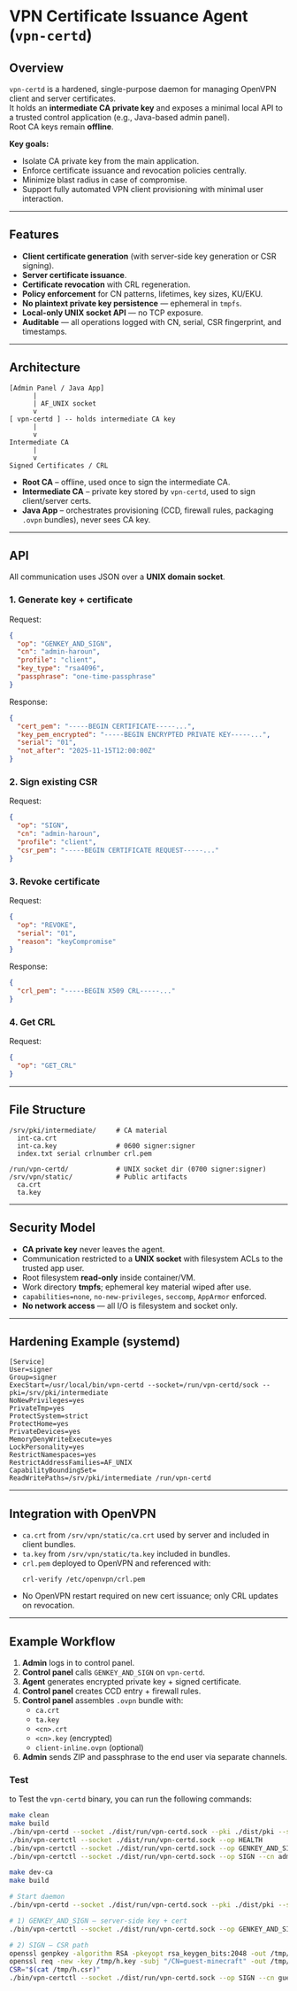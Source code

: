 # VPN Certificate Issuance Agent (`vpn-certd`)

## Overview
`vpn-certd` is a hardened, single-purpose daemon for managing OpenVPN client and server certificates.  
It holds an **intermediate CA private key** and exposes a minimal local API to a trusted control application (e.g., Java-based admin panel).  
Root CA keys remain **offline**.

**Key goals:**
- Isolate CA private key from the main application.
- Enforce certificate issuance and revocation policies centrally.
- Minimize blast radius in case of compromise.
- Support fully automated VPN client provisioning with minimal user interaction.

---

## Features
- **Client certificate generation** (with server-side key generation or CSR signing).
- **Server certificate issuance**.
- **Certificate revocation** with CRL regeneration.
- **Policy enforcement** for CN patterns, lifetimes, key sizes, KU/EKU.
- **No plaintext private key persistence** — ephemeral in `tmpfs`.
- **Local-only UNIX socket API** — no TCP exposure.
- **Auditable** — all operations logged with CN, serial, CSR fingerprint, and timestamps.

---

## Architecture
```
[Admin Panel / Java App]
      |
      | AF_UNIX socket
      v
[ vpn-certd ] -- holds intermediate CA key
      |
      v
Intermediate CA
      |
      v
Signed Certificates / CRL
```

- **Root CA** – offline, used once to sign the intermediate CA.
- **Intermediate CA** – private key stored by `vpn-certd`, used to sign client/server certs.
- **Java App** – orchestrates provisioning (CCD, firewall rules, packaging `.ovpn` bundles), never sees CA key.

---

## API
All communication uses JSON over a **UNIX domain socket**.

### 1. Generate key + certificate
Request:
```json
{
  "op": "GENKEY_AND_SIGN",
  "cn": "admin-haroun",
  "profile": "client",
  "key_type": "rsa4096",
  "passphrase": "one-time-passphrase"
}
```
Response:
```json
{
  "cert_pem": "-----BEGIN CERTIFICATE-----...",
  "key_pem_encrypted": "-----BEGIN ENCRYPTED PRIVATE KEY-----...",
  "serial": "01",
  "not_after": "2025-11-15T12:00:00Z"
}
```

### 2. Sign existing CSR
Request:
```json
{
  "op": "SIGN",
  "cn": "admin-haroun",
  "profile": "client",
  "csr_pem": "-----BEGIN CERTIFICATE REQUEST-----..."
}
```

### 3. Revoke certificate
Request:
```json
{
  "op": "REVOKE",
  "serial": "01",
  "reason": "keyCompromise"
}
```
Response:
```json
{
  "crl_pem": "-----BEGIN X509 CRL-----..."
}
```

### 4. Get CRL
Request:
```json
{
  "op": "GET_CRL"
}
```

---

## File Structure
```
/srv/pki/intermediate/     # CA material
  int-ca.crt
  int-ca.key               # 0600 signer:signer
  index.txt serial crlnumber crl.pem

/run/vpn-certd/            # UNIX socket dir (0700 signer:signer)
/srv/vpn/static/           # Public artifacts
  ca.crt
  ta.key
```

---

## Security Model
- **CA private key** never leaves the agent.
- Communication restricted to a **UNIX socket** with filesystem ACLs to the trusted app user.
- Root filesystem **read-only** inside container/VM.
- Work directory **tmpfs**; ephemeral key material wiped after use.
- `capabilities=none`, `no-new-privileges`, `seccomp`, `AppArmor` enforced.
- **No network access** — all I/O is filesystem and socket only.

---

## Hardening Example (systemd)
```
[Service]
User=signer
Group=signer
ExecStart=/usr/local/bin/vpn-certd --socket=/run/vpn-certd/sock --pki=/srv/pki/intermediate
NoNewPrivileges=yes
PrivateTmp=yes
ProtectSystem=strict
ProtectHome=yes
PrivateDevices=yes
MemoryDenyWriteExecute=yes
LockPersonality=yes
RestrictNamespaces=yes
RestrictAddressFamilies=AF_UNIX
CapabilityBoundingSet=
ReadWritePaths=/srv/pki/intermediate /run/vpn-certd
```

---

## Integration with OpenVPN
- `ca.crt` from `/srv/vpn/static/ca.crt` used by server and included in client bundles.
- `ta.key` from `/srv/vpn/static/ta.key` included in bundles.
- `crl.pem` deployed to OpenVPN and referenced with:
  ```
  crl-verify /etc/openvpn/crl.pem
  ```
- No OpenVPN restart required on new cert issuance; only CRL updates on revocation.

---

## Example Workflow
1. **Admin** logs in to control panel.
2. **Control panel** calls `GENKEY_AND_SIGN` on `vpn-certd`.
3. **Agent** generates encrypted private key + signed certificate.
4. **Control panel** creates CCD entry + firewall rules.
5. **Control panel** assembles `.ovpn` bundle with:
    - `ca.crt`
    - `ta.key`
    - `<cn>.crt`
    - `<cn>.key` (encrypted)
    - `client-inline.ovpn` (optional)
6. **Admin** sends ZIP and passphrase to the end user via separate channels.

### Test
to Test the `vpn-certd` binary, you can run the following commands:

```bash
make clean
make build
./bin/vpn-certd --socket ./dist/run/vpn-certd.sock --pki ./dist/pki --state ./dist/state --log-level info &
./bin/vpn-certctl --socket ./dist/run/vpn-certd.sock --op HEALTH
./bin/vpn-certctl --socket ./dist/run/vpn-certd.sock --op GENKEY_AND_SIGN --cn admin-haroun --profile client --key-type rsa4096 --passphrase "CorrectHorseBattery"
./bin/vpn-certctl --socket ./dist/run/vpn-certd.sock --op SIGN --cn admin-haroun --profile client --csr "-----BEGIN CERTIFICATE REQUEST-----\nMIIB...==\n-----END CERTIFICATE REQUEST-----"
```
```bash
make dev-ca
make build

# Start daemon
./bin/vpn-certd --socket ./dist/run/vpn-certd.sock --pki ./dist/pki --state ./dist/state --log-level info &

# 1) GENKEY_AND_SIGN — server-side key + cert
./bin/vpn-certctl --socket ./dist/run/vpn-certd.sock --op GENKEY_AND_SIGN --cn admin-haroun --profile client --key-type rsa4096 --passphrase "CorrectHorseBattery"

# 2) SIGN — CSR path
openssl genpkey -algorithm RSA -pkeyopt rsa_keygen_bits:2048 -out /tmp/h.key
openssl req -new -key /tmp/h.key -subj "/CN=guest-minecraft" -out /tmp/h.csr
CSR="$(cat /tmp/h.csr)"
./bin/vpn-certctl --socket ./dist/run/vpn-certd.sock --op SIGN --cn guest-minecraft --profile client --csr "$CSR"
```